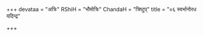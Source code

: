 +++
devataa = "अत्रिः"
RShiH = "भौमोत्रिः"
ChandaH = "त्रिष्टुप्"
title = "०६ स्वर्भानोरध यदिन्द्र"

+++
